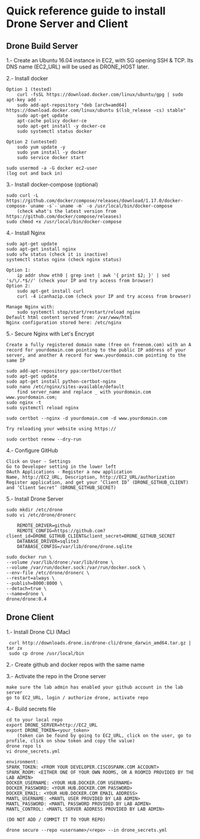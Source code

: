 # Quick reference guide to install Drone Server and Client

## Drone Build Server

1.- Create an Ubuntu 16.04 instance in EC2, with SG opening SSH & TCP. Its DNS name (EC2_URL) will be used as DRONE_HOST later.

2.- Install docker

	Option 1 (tested)
		curl -fsSL https://download.docker.com/linux/ubuntu/gpg | sudo apt-key add -
		sudo add-apt-repository "deb [arch=amd64] https://download.docker.com/linux/ubuntu $(lsb_release -cs) stable"
		sudo apt-get update
		apt-cache policy docker-ce
		sudo apt-get install -y docker-ce
		sudo systemctl status docker

	Option 2 (untested)
		sudo yum update -y
		sudo yum install -y docker
		sudo service docker start

	sudo usermod -a -G docker ec2-user
	(log out and back in)

3.- Install docker-compose (optional)

	sudo curl -L https://github.com/docker/compose/releases/download/1.17.0/docker-compose-`uname -s`-`uname -m` -o /usr/local/bin/docker-compose
		(check what's the latest version from https://github.com/docker/compose/releases)
	sudo chmod +x /usr/local/bin/docker-compose

4.- Install Nginx

	sudo apt-get update
	sudo apt-get install nginx
	sudo ufw status (check it is inactive)
	systemctl status nginx (check nginx status)
	
	Option 1:
		ip addr show eth0 | grep inet | awk '{ print $2; }' | sed 's/\/.*$//' (check your IP and try access from browser)
	Option 2:
		sudo apt-get install curl
		curl -4 icanhazip.com (check your IP and try access from browser)

	Manage Nginx with:
		sudo systemctl stop/start/restart/reload nginx
	Default html content served from: /var/www/html
	Nginx configuration stored here: /etc/nginx
	
5.- Secure Nginx with Let's Encrypt

	Create a fully registered domain name (free on freenom.com) with an A record for yourdomain.com pointing to the public IP address of your server, and another A record for www.yourdomain.com pointing to the same IP
	
	sudo add-apt-repository ppa:certbot/certbot
	sudo apt-get update
	sudo apt-get install python-certbot-nginx
	sudo nano /etc/nginx/sites-available/default
		find server_name and replace _ with yourdomain.com www.yourdomain.com;
	sudo nginx -t
	sudo systemctl reload nginx
	
	sudo certbot --nginx -d yourdomain.com -d www.yourdomain.com
	
	Try reloading your website using https://
	
	sudo certbot renew --dry-run

4.- Configure GitHub

	Click on User - Settings 
	Go to Developer setting in the lower left 
	OAuth Applications - Register a new application
	Name, http://EC2_URL, Description, http://EC2_URL/authorization
	Register application, and get your ‘Client ID’ (DRONE_GITHUB_CLIENT) and ‘Client Secret’ (DRONE_GITHUB_SECRET)

5.- Install Drone Server

	sudo mkdir /etc/drone
	sudo vi /etc/drone/dronerc

		REMOTE_DRIVER=github
		REMOTE_CONFIG=https://github.com?client_id=DRONE_GITHUB_CLIENT&client_secret=DRONE_GITHUB_SECRET
		DATABASE_DRIVER=sqlite3
		DATABASE_CONFIG=/var/lib/drone/drone.sqlite
	
	sudo docker run \
	--volume /var/lib/drone:/var/lib/drone \
	--volume /var/run/docker.sock:/var/run/docker.sock \
	--env-file /etc/drone/dronerc \
	--restart=always \
	--publish=8000:8000 \
	--detach=true \
	--name=drone \
	drone/drone:0.4


## Drone Client


1.- Install Drone CLI (Mac)

     curl http://downloads.drone.io/drone-cli/drone_darwin_amd64.tar.gz | tar zx
     sudo cp drone /usr/local/bin

2.- Create github and docker repos with the same name

3.- Activate the repo in the Drone server

    make sure the lab admin has enabled your github account in the lab server
    go to EC2_URL, login / authorize drone, activate repo
    
4.- Build secrets file

    cd to your local repo
    export DRONE_SERVER=http://EC2_URL
    export DRONE_TOKEN=<your_token>
        (token can be found by going to EC2_URL, click on the user, go to profile, click on show token and copy the value)
    drone repo ls
    vi drone_secrets.yml
    
    environment:
    SPARK_TOKEN: <FROM YOUR DEVELOPER.CISCOSPARK.COM ACCOUNT>
    SPARK_ROOM: <EITHER ONE OF YOUR OWN ROOMS, OR A ROOMID PROVIDED BY THE LAB ADMIN>
    DOCKER_USERNAME: <YOUR HUB.DOCKER.COM USERNAME>
    DOCKER_PASSWORD: <YOUR HUB.DOCKER.COM PASSWORD>
    DOCKER_EMAIL: <YOUR HUB.DOCKER.COM EMAIL ADDRESS>
    MANTL_USERNAME: <MANTL USER PROVIDED BY LAB ADMIN>
    MANTL_PASSWORD: <MANTL PASSWORD PROVIDED BY LAB ADMIN>
    MANTL_CONTROL: <MANTL SERVER ADDRESS PROVIDED BY LAB ADMIN>
    
    (DO NOT ADD / COMMIT IT TO YOUR REPO)
    
    drone secure --repo <username>/<repo> --in drone_secrets.yml
